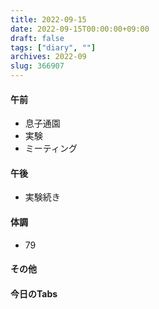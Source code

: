 ```yaml
---
title: 2022-09-15
date: 2022-09-15T00:00:00+09:00
draft: false
tags: ["diary", ""]
archives: 2022-09
slug: 366907
---
```

#### 午前
- 息子通園
- 実験
- ミーティング
#### 午後
- 実験続き
#### 体調
- 79
#### その他
#### 今日のTabs